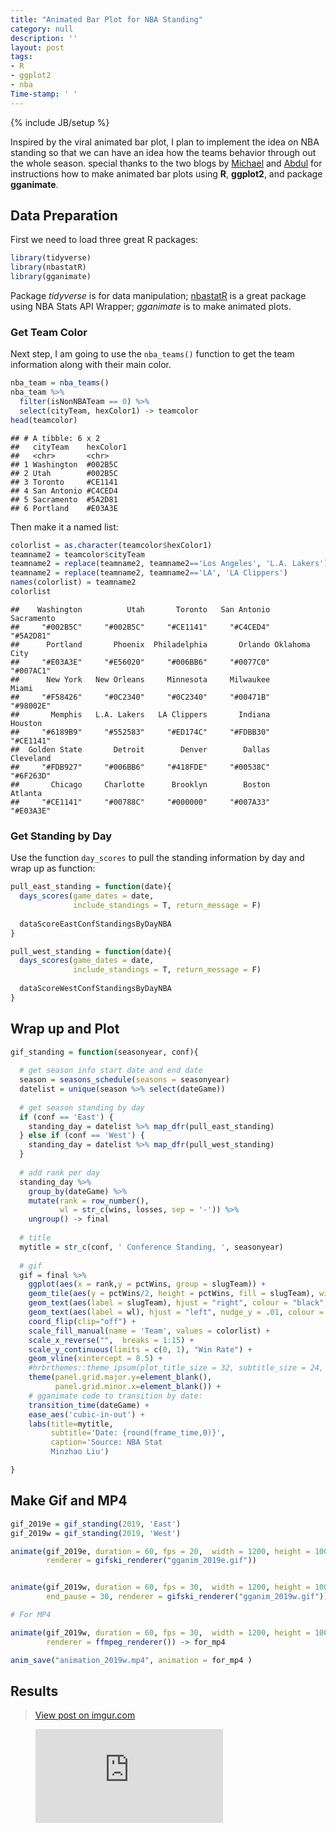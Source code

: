 ```yaml
---
title: "Animated Bar Plot for NBA Standing"
category: null
description: ''
layout: post
tags:
- R
- ggplot2
- nba
Time-stamp: ' '
---
```

{% include JB/setup %}

Inspired by the viral animated bar plot, I plan to implement the idea on
NBA standing so that we can have an idea how the teams behavior through
out the whole season. special thanks to the two blogs by
[Michael](https://michaeltoth.me/how-to-create-a-bar-chart-race-in-r-mapping-united-states-city-population-1790-2010.html)
and
[Abdul](https://datascienceplus.com/how-to-build-animated-bar-plots-using-r/)
for instructions how to make animated bar plots using **R**,
**ggplot2**, and package **gganimate**.

Data Preparation
----------------

First we need to load three great R packages:

``` r
library(tidyverse)
library(nbastatR)
library(gganimate)
```

Package *tidyverse* is for data manipulation;
[nbastatR](https://github.com/abresler/nbastatR) is a great package
using NBA Stats API Wrapper; *gganimate* is to make animated plots.

### Get Team Color

Next step, I am going to use the `nba_teams()` function to get the team
information along with their main color.

``` r
nba_team = nba_teams()
nba_team %>% 
  filter(isNonNBATeam == 0) %>% 
  select(cityTeam, hexColor1) -> teamcolor
head(teamcolor)
```

    ## # A tibble: 6 x 2
    ##   cityTeam    hexColor1
    ##   <chr>       <chr>    
    ## 1 Washington  #002B5C  
    ## 2 Utah        #002B5C  
    ## 3 Toronto     #CE1141  
    ## 4 San Antonio #C4CED4  
    ## 5 Sacramento  #5A2D81  
    ## 6 Portland    #E03A3E

Then make it a named list:

``` r
colorlist = as.character(teamcolor$hexColor1)
teamname2 = teamcolor$cityTeam
teamname2 = replace(teamname2, teamname2=='Los Angeles', 'L.A. Lakers')
teamname2 = replace(teamname2, teamname2=='LA', 'LA Clippers')
names(colorlist) = teamname2
colorlist
```

    ##    Washington          Utah       Toronto   San Antonio    Sacramento 
    ##     "#002B5C"     "#002B5C"     "#CE1141"     "#C4CED4"     "#5A2D81" 
    ##      Portland       Phoenix  Philadelphia       Orlando Oklahoma City 
    ##     "#E03A3E"     "#E56020"     "#006BB6"     "#0077C0"     "#007AC1" 
    ##      New York   New Orleans     Minnesota     Milwaukee         Miami 
    ##     "#F58426"     "#0C2340"     "#0C2340"     "#00471B"     "#98002E" 
    ##       Memphis   L.A. Lakers   LA Clippers       Indiana       Houston 
    ##     "#6189B9"     "#552583"     "#ED174C"     "#FDBB30"     "#CE1141" 
    ##  Golden State       Detroit        Denver        Dallas     Cleveland 
    ##     "#FDB927"     "#006BB6"     "#418FDE"     "#00538C"     "#6F263D" 
    ##       Chicago     Charlotte      Brooklyn        Boston       Atlanta 
    ##     "#CE1141"     "#00788C"     "#000000"     "#007A33"     "#E03A3E"

### Get Standing by Day

Use the function `day_scores` to pull the standing information by day
and wrap up as function:

``` r
pull_east_standing = function(date){
  days_scores(game_dates = date, 
              include_standings = T, return_message = F)
  
  dataScoreEastConfStandingsByDayNBA
}

pull_west_standing = function(date){
  days_scores(game_dates = date, 
              include_standings = T, return_message = F)
  
  dataScoreWestConfStandingsByDayNBA
}
```

## Wrap up and Plot


``` r
gif_standing = function(seasonyear, conf){
  
  # get season info start date and end date
  season = seasons_schedule(seasons = seasonyear)
  datelist = unique(season %>% select(dateGame))
  
  # get season standing by day
  if (conf == 'East') {
    standing_day = datelist %>% map_dfr(pull_east_standing)
  } else if (conf == 'West') {
    standing_day = datelist %>% map_dfr(pull_west_standing)
  }
  
  # add rank per day
  standing_day %>% 
    group_by(dateGame) %>% 
    mutate(rank = row_number(),
           wl = str_c(wins, losses, sep = '-')) %>% 
    ungroup() -> final
  
  # title
  mytitle = str_c(conf, ' Conference Standing, ', seasonyear)
  
  # gif
  gif = final %>%
    ggplot(aes(x = rank,y = pctWins, group = slugTeam)) +
    geom_tile(aes(y = pctWins/2, height = pctWins, fill = slugTeam), width = 0.9) +
    geom_text(aes(label = slugTeam), hjust = "right", colour = "black", fontface = "bold", nudge_y = -0.02) +
    geom_text(aes(label = wl), hjust = "left", nudge_y = .01, colour = "grey30") +
    coord_flip(clip="off") +
    scale_fill_manual(name = 'Team', values = colorlist) +
    scale_x_reverse("",  breaks = 1:15) +
    scale_y_continuous(limits = c(0, 1), "Win Rate") +
    geom_vline(xintercept = 8.5) +
    #hrbrthemes::theme_ipsum(plot_title_size = 32, subtitle_size = 24, caption_size = 20, base_size = 20) +
    theme(panel.grid.major.y=element_blank(),
          panel.grid.minor.x=element_blank()) +
    # gganimate code to transition by date:
    transition_time(dateGame) +
    ease_aes('cubic-in-out') +
    labs(title=mytitle,
         subtitle='Date: {round(frame_time,0)}',
         caption='Source: NBA Stat 
         Minzhao Liu')

}
```

## Make Gif and MP4

``` r
gif_2019e = gif_standing(2019, 'East')
gif_2019w = gif_standing(2019, 'West')

animate(gif_2019e, duration = 60, fps = 20,  width = 1200, height = 1000, end_pause = 30,
        renderer = gifski_renderer("gganim_2019e.gif")) 


animate(gif_2019w, duration = 60, fps = 30,  width = 1200, height = 1000, 
        end_pause = 30, renderer = gifski_renderer("gganim_2019w.gif")) 

# For MP4

animate(gif_2019w, duration = 60, fps = 30,  width = 1200, height = 1000, end_pause = 30, 
        renderer = ffmpeg_renderer()) -> for_mp4

anim_save("animation_2019w.mp4", animation = for_mp4 )
```

Results
---------------

<blockquote class="imgur-embed-pub" lang="en" data-id="Iaztd8b"><a href="//imgur.com/Iaztd8b">View post on imgur.com</a></blockquote><script async src="//s.imgur.com/min/embed.js" charset="utf-8"></script>


<figure class="video_container">
  <iframe src="https://www.youtube.com/embed/r41AWlKdNy0" frameborder="0" allowfullscreen="true"> </iframe>
</figure>
